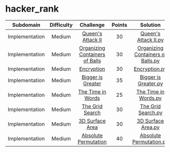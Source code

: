 # hacker_rank

| Subdomain | Difficulty | Challenge | Points | Solution |
|:---------:|:----------:|:---------:|:---------:|:--------:|
|Implementation|Medium|[Queen's Attack II](https://www.hackerrank.com/challenges/queens-attack-2/problem)|30|[Queen's Attack II.py](https://github.com/mmiikeke/hacker_rank/blob/main/python/Queen's%20Attack%20II.py)|
|Implementation|Medium|[Organizing Containers of Balls](https://www.hackerrank.com/challenges/organizing-containers-of-balls/problem)|30|[Organizing Containers of Balls.py](https://github.com/mmiikeke/hacker_rank/blob/main/python/Organizing%20Containers%20of%20Balls.py)|
|Implementation|Medium|[Encryption](https://www.hackerrank.com/challenges/encryption/problem)|30|[Encryption.py](https://github.com/mmiikeke/hacker_rank/blob/main/python/Encryption.py)|
|Implementation|Medium|[Bigger is Greater](https://www.hackerrank.com/challenges/bigger-is-greater/problem)|35|[Bigger is Greater.py](https://github.com/mmiikeke/hacker_rank/blob/main/python/Bigger%20is%20Greater.py)|
|Implementation|Medium|[The Time in Words](https://www.hackerrank.com/challenges/the-time-in-words/problem)|25|[The Time in Words.py](https://github.com/mmiikeke/hacker_rank/blob/main/python/The%20Time%20in%20Words.py)|
|Implementation|Medium|[The Grid Search](https://www.hackerrank.com/challenges/the-grid-search/problem)|30|[The Grid Search.py](https://github.com/mmiikeke/hacker_rank/blob/main/python/The%20Grid%20Search.py)|
|Implementation|Medium|[3D Surface Area](https://www.hackerrank.com/challenges/3d-surface-area/problem)|30|[3D Surface Area.py](https://github.com/mmiikeke/hacker_rank/blob/main/python/3D%20Surface%20Area.py)|
|Implementation|Medium|[Absolute Permutation](https://www.hackerrank.com/challenges/absolute-permutation/problem)|40|[Absolute Permutation.py](https://github.com/mmiikeke/hacker_rank/blob/main/python/Absolute%20Permutation.py)|

